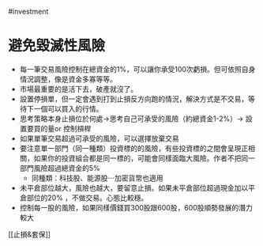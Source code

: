 #investment  

# 避免毀滅性風險
- 每一筆交易風險控制在總資金的1%，可以讓你承受100次虧損。但可依照自身情況調整，像是資金多寡等等。
- 市場最重要的是活下去，破產就沒了。
- 設置停損單，但一定會遇到打到止損反方向跑的情況，解決方式是不交易，等待下一個可以買入的行情。
- 思考策略本身止損位於何處→思考自己可承受的風險（約總資金1-2%）→ 設置要買的量or 控制槓桿
- 如果單筆交易超過可承受的風險，可以選擇放棄交易
- 要注意單一部門（同一種類）投資標的的風險，有些投資標的之間會呈現正相關，如果你的投資組合都是同一標的，可能會同樣面臨大風險。作者不把同一部門風險超過總資金的5%
	- 同種類：科技股、能源股⋯加密貨幣也適用
- 未平倉部位越大，風險也越大，要留意止損。如果未平倉部位超過現金加以平倉部位的20% ，不做交易。心態比較穩。
- 控制每一股的風險，如果同樣價錢買300股跟600股，600股順勢發展的潛力較大

[[止損&套保]]